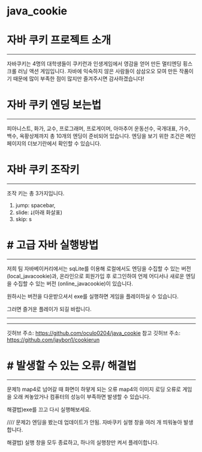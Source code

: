 # java_cookie
# 자바 쿠키 프로젝트 소개
---
자바쿠키는 4명의 대학생들이 쿠키런과 인생게임에서 영감을 얻어 만든 멀티엔딩 횡스크롤 러닝 액션 게임입니다.
자바에 익숙하지 않은 사람들이 삼삼오오 모여 만든 작품이기 때문에 많이 부족한 점이 많지만 즐겨주시면 감사하겠습니다!

# 자바 쿠키 엔딩 보는법

---
피아니스트, 화가, 교수, 프로그래머, 프로게이머, 아마추어 운동선수, 국개대표, 가수, 백수, 옥황상제까지 
총 10개의 엔딩이 준비되어 있습니다.
엔딩을 보기 위한 조건은 메인페이지의 더보기란에서 확인할 수 있습니다.

# 자바 쿠키 조작키

---
조작 키는 총 3가지입니다.
1. jump:  spacebar, 
2.  slide: ⭣(아래 화살표)
3. skip: s

# # 고급 자바 실행방법
---
저희 팀 자바베이커리에서는 sqLite를 이용해 로컬에서도 엔딩을 수집할 수 있는 버전(local_javacookie)과,
온라인으로 회원가입 후 로그인하여 언제 어디서나 새로운 엔딩을 수집할 수 있는 버전 (online_javacookie)이 있습니다.

원하시는 버전을 다운받으셔서 exe를 실행하면 게임을 플레이하실 수 있습니다.

그러면 즐거운 플레이가 되길 바랍니다.

---
---
깃허브 주소: https://github.com/oculo0204/java_cookie
참고 깃허브 주소: https://github.com/jaybon1/cookierun
  # # 발생할 수 있는 오류/ 해결법
---  
문제1) map4로 넘어갈 때 화면이 하얗게 되는 오류
map4의 이미지 로딩 오류로 게임을 오래 켜놓았거나 컴퓨터의 성능이 부족하면 발생할 수 있습니다.

해결법)exe를 끄고 다시 실행해보세요.

////
문제2) 엔딩을 봤는데 업데이트가 안됨.
자바쿠키 실행 창을 여러 개 띄워놓아 발생합니다.

해결법) 실행 창을 모두 종료하고, 하나의 실행창만 켜서 플레이합니다.
